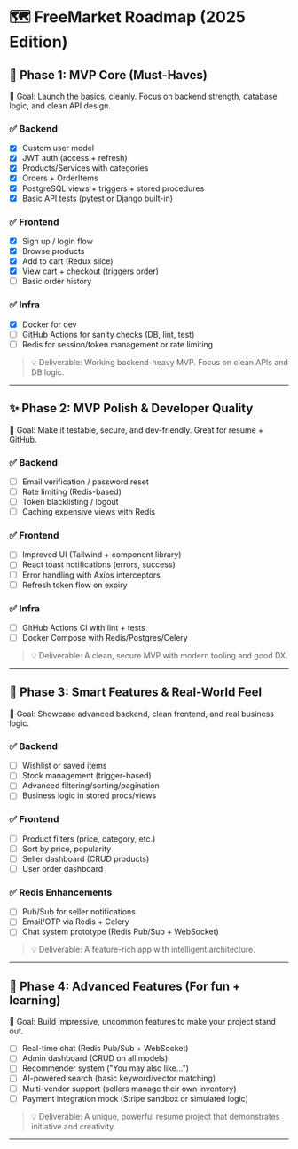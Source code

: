 # 🗺️ FreeMarket Roadmap (2025 Edition)

## 🚀 Phase 1: MVP Core (Must-Haves)
🎯 Goal: Launch the basics, cleanly. Focus on backend strength, database logic, and clean API design.

### ✅ Backend
- [x] Custom user model
- [x] JWT auth (access + refresh)
- [x] Products/Services with categories
- [x] Orders + OrderItems
- [x] PostgreSQL views + triggers + stored procedures
- [x] Basic API tests (pytest or Django built-in)

### ✅ Frontend
- [x] Sign up / login flow
- [x] Browse products
- [x] Add to cart (Redux slice)
- [x] View cart + checkout (triggers order)
- [ ] Basic order history

### ✅ Infra
- [x] Docker for dev
- [ ] GitHub Actions for sanity checks (DB, lint, test)
- [ ] Redis for session/token management or rate limiting

> 💡 Deliverable: Working backend-heavy MVP. Focus on clean APIs and DB logic.

---

## ✨ Phase 2: MVP Polish & Developer Quality
🎯 Goal: Make it testable, secure, and dev-friendly. Great for resume + GitHub.

### ✅ Backend
- [ ] Email verification / password reset
- [ ] Rate limiting (Redis-based)
- [ ] Token blacklisting / logout
- [ ] Caching expensive views with Redis

### ✅ Frontend
- [ ] Improved UI (Tailwind + component library)
- [ ] React toast notifications (errors, success)
- [ ] Error handling with Axios interceptors
- [ ] Refresh token flow on expiry

### ✅ Infra
- [ ] GitHub Actions CI with lint + tests
- [ ] Docker Compose with Redis/Postgres/Celery

> 💡 Deliverable: A clean, secure MVP with modern tooling and good DX.

---

## 🧠 Phase 3: Smart Features & Real-World Feel
🎯 Goal: Showcase advanced backend, clean frontend, and real business logic.

### ✅ Backend
- [ ] Wishlist or saved items
- [ ] Stock management (trigger-based)
- [ ] Advanced filtering/sorting/pagination
- [ ] Business logic in stored procs/views

### ✅ Frontend
- [ ] Product filters (price, category, etc.)
- [ ] Sort by price, popularity
- [ ] Seller dashboard (CRUD products)
- [ ] User order dashboard

### ✅ Redis Enhancements
- [ ] Pub/Sub for seller notifications
- [ ] Email/OTP via Redis + Celery
- [ ] Chat system prototype (Redis Pub/Sub + WebSocket)

> 💡 Deliverable: A feature-rich app with intelligent architecture.

---

## 🚀 Phase 4: Advanced Features (For fun + learning)
🎯 Goal: Build impressive, uncommon features to make your project stand out.

- [ ] Real-time chat (Redis Pub/Sub + WebSocket)
- [ ] Admin dashboard (CRUD on all models)
- [ ] Recommender system ("You may also like...")
- [ ] AI-powered search (basic keyword/vector matching)
- [ ] Multi-vendor support (sellers manage their own inventory)
- [ ] Payment integration mock (Stripe sandbox or simulated logic)

> 💡 Deliverable: A unique, powerful resume project that demonstrates initiative and creativity.

---

